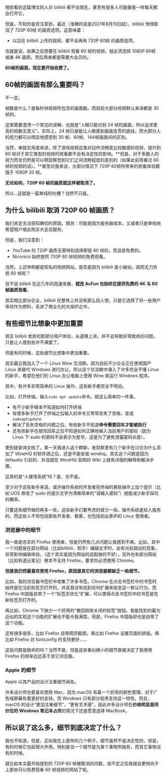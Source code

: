 相信看到这篇博文的人对 bilibili 都不会陌生，甚至有很多人可能像我一样每天都会打开它。

但是，不知你是否注意到，最近（准确的说是2021年8月10日起），bilibili 悄悄取消了 720P 60帧 的画质选项。这意味着：

* 以后在 bilibili 上传的视频，都不会再有 720P 60帧 的画质选项。

也就是说，如果之后想要在 bilibili 观看 60 帧的视频，就必须选择 1080P 60帧 或者 4K 画质。而后两者都是需要大会员的。

**60帧的画面，现在要开始收费了。**

## 60帧的画面有那么重要吗？

不一定。

帧数是什么？是每秒钟视频所包含的画面数。而目前大部分视频默认来讲都是 30 帧的。

这里需要澄清一个常见的误解，也就是“人眼只能识别 24 帧的画面，所以追求更高的帧数无意义”。实际上，24 帧只是能让人眼感到画面连贯的底线，而大部分人的视力都可以明显地感受到 30 帧、60帧、144帧画面间的区别。

当然，单就实用度来讲，除了游戏视频这类对动作流畅度比较敏感的视频，提升到 60 帧对于其它类型的视频的观看都不会有决定性的影响。**但是，对于多数人的视力而言仍然是可以明显察觉到它们之间流畅程度的差别的（如果此前观看过 60 帧的视频的话）。**甚至对我来说，大部分情况下 720P 60帧所带来的观看体验都强于 1080P 30 帧。

**无论如何，720P 60 帧的画质就这样被取消了。**

所以...这就是一篇单纯的吐槽？当然不只是。

## 为什么 bilibili 取消 720P 60 帧画质？

我们肯定无法获知确切的原因，猜测：可能是因为服务器成本，又或者只是单纯地希望用户借此购买大会员服务。

但是，我们注意到：

* YouTube 的 720P 画质无需特别选择即是 60 帧的，而且是免费的。
* Niconico 始终提供 720P 60 帧视频的免费观看。

当然，上述举例都是知名的视频网站。是否是因为 bilibili 是小破站，因而无力负担 60 帧呢？

且不说 bilibili 在近几年的高速发展，**就连 AcFun 也始终在提供免费的 4K 与 60 帧画质观看**。

其实相比部分企业，bilibili 在整体上并没有那么招人恨，只是它选择了将一些用户体验作为燃料，丢进了商业化的大熔炉之中。

## 有些细节比想象中更加重要

其实 bilibili 舍弃的那部分用户体验，从道理上讲，并不会导致非常致命的问题，只是让人感到些许不满罢了。

但是有的时候，这些细节比想象中更加重要。

其实最近我加入了一个 Linux Wine 交流群。因为目前不少企业正在使用国产 Linux 来替代 Windows 进行办公，所以这个交流群中涌入了许多完全不懂 Linux 的新手，希望在他们的 Linux 办公电脑上使用 Wine 来运行 Windows 程序。

其中，有许多非常简单的 Linux 操作，这些新手都完全不明白。

比如，打开终端，输入```sudo apt update```命令。就这么简单的一件事。

* 有不少新手根本不知道如何打开终端
* 有很多新手打开了终端之后输入的命令又常常丢失了空格，变成```sudoaptupdate```
* 解决了丢失空格的问题之后，有些新手不知道**命令需要回车才能被执行**
* 还有些新手在按完回车之后不知道如何正确地输入当前用户的密码（因为 Linux 下 sudo 的密码不会表示为星号，这是为了避免泄露密码长度）。

更别提查询文档了。某一天我进入这个群聊，发现群里有几个新手在讨论为什么添加了 WineHQ 的软件源之后，还是不能安装 winehq。其实这个问题是因为 libfaudio 引起的，并且就在 WineHQ 官网的 Wiki 上就有详细的解释和解决步骤。

这真的是“人傻怪系统”吗？是，也不是。

至少对于这些新手来说，或许操作系统的开发者在终端的某些操作上加个提示（比如 UOS 修改了 sudo 的提示文字为清晰简单的“请输入密码”）就能减少新手踩坑的概率。

只要这些细节做的再多一些，这些新手们要考虑的就少一些。操作系统是给人服务的，而这些人不但包括那些开发者、极客，也包括初出茅庐的 Linux 使用者。

### 浏览器中的细节

我一直是忠实的 Firefox 使用者，但是仍然有几点问题让我感到不爽。比如，其中一个问题是在部分网站（比如bilibili、知乎）编辑文字时，会有光标跳动的现象，非常影响编辑体验。（这个其实是因为网站的适配做的不好），另外也有部分网站（比如有道云笔记）根本不支持 Firefox，要求你必须使用 Chrome。

**但是我仍然最喜欢使用 Firefox，原因是其它的浏览器都缺乏一些细节。**

比如，我的浏览器书签栏中收集了许多书签。Chrome 在点击书签栏中的书签时始终是在当前标签页打开的，并且我没有找到任何扩展来改变这一默认行为。而 Firefox 中国版自带了一个“标签页优化”扩展，可以使得点击书签栏中的书签是在新标签页打开的。

再比如，Chrome 下缺少一个好用的“撤回刚刚关闭的标签”按钮。我能找到的最为近似的实现这个功能的扩展也不能令我满意。但是，Firefox 中国版却也是自带了这个功能。

还有很多很多，比如 Firefox 自带网页截图，再比如 Firefox 设置页面的排版，再比如 Firefox 对 fontconfig 的支持更好......

这些问题是致命的吗？当然不是，但是这些看似微小的细节直接决定了我使用 Firefox 的频率远远高于其它浏览器。

### Apple 的细节

Apple 以其产品的设计注重细节闻名。

许多设计师也更喜欢使用 Mac，因为 macOS 有着一个好用的颜色管理，对于广色域屏幕有着更好的支持。而 Windows 只有部分程序支持这一特性。而且，macOS 的设计“更加注重细节”，“更有艺术感”，因此许多设计师在**价格明显是同价位的 Windows 笔记本占优**的情况下还是愿意选择 MacBook。

## 所以说了这么多，细节到底决定了什么？

我也不知道，但是，正如我在上面举的几个例子，细节虽然不是决定性的，但是，有的时候它也起很大作用。特别是当一个细节是为某个事物所独有，而其它事物没有的时候。

就比如本文最开始提到的 720P 60 帧被取消的问题，说不定之后我就会更倾向于上那些可以免费观看 60 帧视频的网站了呢。

